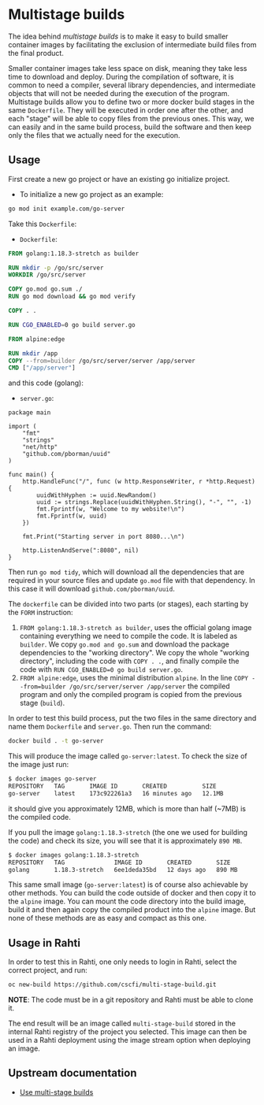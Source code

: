 # Multistage builds

The idea behind _multistage builds_ is to make it easy to build smaller container images by facilitating the exclusion of intermediate build files from the final product.

Smaller container images take less space on disk, meaning they take less time to download and deploy. During the compilation of software, it is common to need a compiler, several library dependencies, and intermediate objects that will not be needed during the execution of the program. Multistage builds allow you to define two or more docker build stages in the same `Dockerfile`. They will be executed in order one after the other, and each "stage" will be able to copy files from the previous ones. This way, we can easily and in the same build process, build the software and then keep only the files that we actually need for the execution.

## Usage

First create a new go project or have an existing go initialize project.

* To initialize a new go project as an example:

```sh
go mod init example.com/go-server
```

Take this `Dockerfile`:

* `Dockerfile`:

```Dockerfile
FROM golang:1.18.3-stretch as builder

RUN mkdir -p /go/src/server
WORKDIR /go/src/server

COPY go.mod go.sum ./
RUN go mod download && go mod verify 

COPY . .

RUN CGO_ENABLED=0 go build server.go

FROM alpine:edge

RUN mkdir /app
COPY --from=builder /go/src/server/server /app/server
CMD ["/app/server"]
```

and this code (golang):

* `server.go`:

```
package main

import (
    "fmt"
    "strings"
    "net/http"
    "github.com/pborman/uuid"
)

func main() {
    http.HandleFunc("/", func (w http.ResponseWriter, r *http.Request) {
        uuidWithHyphen := uuid.NewRandom()
        uuid := strings.Replace(uuidWithHyphen.String(), "-", "", -1)
        fmt.Fprintf(w, "Welcome to my website!\n")
        fmt.Fprintf(w, uuid)
    })

    fmt.Print("Starting server in port 8080...\n")

    http.ListenAndServe(":8080", nil)
}
```
Then run `go mod tidy`, which will download all the dependencies that are required in your source files and update `go.mod` file with that dependency. In this case it will download `github.com/pborman/uuid`.

The `dockerfile` can be divided into two parts (or stages), each starting by the `FORM` instruction:

1. `FROM golang:1.18.3-stretch as builder`, uses the official golang image containing everything we need to compile the code. It is labeled as `builder`. We copy `go.mod and go.sum` and download the package dependencies to the "working directory". We copy the whole "working directory", including the code with `COPY . .`, and finally compile the code with `RUN CGO_ENABLED=0 go build server.go`.
2. `FROM alpine:edge`, uses the minimal distribution `alpine`. In the line `COPY --from=builder /go/src/server/server /app/server` the compiled program and only the compiled program is copied from the previous stage (`build`).

In order to test this build process, put the two files in the same directory and name them `Dockerfile` and `server.go`. Then run the command:

```sh
docker build . -t go-server
```

This will produce the image called `go-server:latest`. To check the size of the image just run:

```sh
$ docker images go-server
REPOSITORY   TAG       IMAGE ID       CREATED          SIZE
go-server    latest    173c922261a3   16 minutes ago   12.1MB
```

it should give you approximately 12MB, which is more than half (~7MB) is the compiled code.

If you pull the image `golang:1.18.3-stretch` (the one we used for building the code) and check its size, you will see that it is approximately `890 MB`.

```sh
$ docker images golang:1.18.3-stretch
REPOSITORY   TAG              IMAGE ID       CREATED       SIZE
golang       1.18.3-stretch   6ee1deda35bd   12 days ago   890 MB
```

This same small image (`go-server:latest`) is of course also achievable by other methods. You can build the code outside of docker and then copy it to the `alpine` image. You can mount the code directory into the build image, build it and then again copy the compiled product into the `alpine` image. But none of these methods are as easy and compact as this one.

## Usage in Rahti

In order to test this in Rahti, one only needs to login in Rahti, select the correct project, and run:

```sh
oc new-build https://github.com/cscfi/multi-stage-build.git

```

**NOTE**: The code must be in a git repository and Rahti must be able to clone it.

The end result will be an image called `multi-stage-build` stored in the internal Rahti registry of the project you selected. This image can then be used in a Rahti deployment using the image stream option when deploying an image.

## Upstream documentation

* [Use multi-stage builds](https://docs.docker.com/develop/develop-images/multistage-build/)
